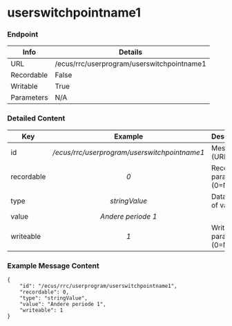 # userswitchpointname1



### Endpoint

| Info  | Details |
| ------------- | ------------- |
| URL   | /ecus/rrc/userprogram/userswitchpointname1   |
| Recordable   | False   |
| Writable   | True   |
| Parameters  | N/A |

### Detailed Content

|  Key  | Example | Description |
| ------------- | :------: | ------------------------------ |
|  id | _/ecus/rrc/userprogram/userswitchpointname1_ | Message ID (URL) |
|  recordable | _0_ | Recordable parameter (0=No) |
|  type | _stringValue_ | Data type of value |
|  value | _Andere periode 1_ |  |
|  writeable | _1_ | Writable parameter (0=No) |



### Example Message Content
```
{
    "id": "/ecus/rrc/userprogram/userswitchpointname1",
    "recordable": 0,
    "type": "stringValue",
    "value": "Andere periode 1",
    "writeable": 1
}
```
